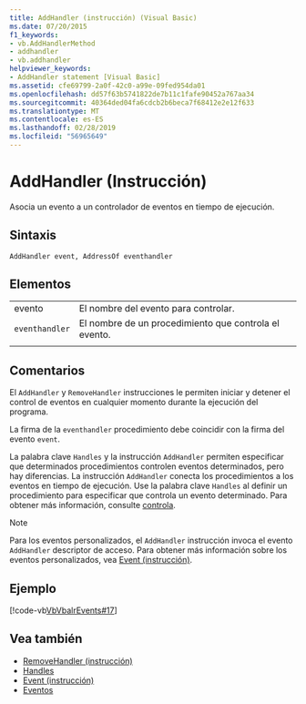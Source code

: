 ```yaml
---
title: AddHandler (instrucción) (Visual Basic)
ms.date: 07/20/2015
f1_keywords:
- vb.AddHandlerMethod
- addhandler
- vb.addhandler
helpviewer_keywords:
- AddHandler statement [Visual Basic]
ms.assetid: cfe69799-2a0f-42c0-a99e-09fed954da01
ms.openlocfilehash: dd57f63b5741822de7b11c1fafe90452a767aa34
ms.sourcegitcommit: 40364ded04fa6cdcb2b6beca7f68412e2e12f633
ms.translationtype: MT
ms.contentlocale: es-ES
ms.lasthandoff: 02/28/2019
ms.locfileid: "56965649"
---
```

# <a name="addhandler-statement"></a>AddHandler (Instrucción)
Asocia un evento a un controlador de eventos en tiempo de ejecución.  
  
## <a name="syntax"></a>Sintaxis  
  
```  
AddHandler event, AddressOf eventhandler  
```  
  
## <a name="parts"></a>Elementos  
|||
|---|---|
|evento|El nombre del evento para controlar.|  
|`eventhandler`|El nombre de un procedimiento que controla el evento.|
|||
  
## <a name="remarks"></a>Comentarios  
 El `AddHandler` y `RemoveHandler` instrucciones le permiten iniciar y detener el control de eventos en cualquier momento durante la ejecución del programa.  
  
 La firma de la `eventhandler` procedimiento debe coincidir con la firma del evento `event`.  
  
 La palabra clave `Handles` y la instrucción `AddHandler` permiten especificar que determinados procedimientos controlen eventos determinados, pero hay diferencias. La instrucción `AddHandler` conecta los procedimientos a los eventos en tiempo de ejecución. Use la palabra clave `Handles` al definir un procedimiento para especificar que controla un evento determinado. Para obtener más información, consulte [controla](../../../visual-basic/language-reference/statements/handles-clause.md).  
  
> [!NOTE]
>  Para los eventos personalizados, el `AddHandler` instrucción invoca el evento `AddHandler` descriptor de acceso. Para obtener más información sobre los eventos personalizados, vea [Event (instrucción)](../../../visual-basic/language-reference/statements/event-statement.md).  
  
## <a name="example"></a>Ejemplo  
 [!code-vb[VbVbalrEvents#17](~/samples/snippets/visualbasic/VS_Snippets_VBCSharp/VbVbalrEvents/VB/Class1.vb#17)]  
  
## <a name="see-also"></a>Vea también
- [RemoveHandler (instrucción)](../../../visual-basic/language-reference/statements/removehandler-statement.md)
- [Handles](../../../visual-basic/language-reference/statements/handles-clause.md)
- [Event (instrucción)](../../../visual-basic/language-reference/statements/event-statement.md)
- [Eventos](../../../visual-basic/programming-guide/language-features/events/index.md)
